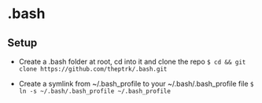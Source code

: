 # .bash

## Setup

- Create a .bash folder at root, cd into it and clone the repo
`$ cd && git clone https://github.com/theptrk/.bash.git`

- Create a symlink from ~/.bash_profile to your ~/.bash/.bash_profile file
`$ ln -s ~/.bash/.bash_profile ~/.bash_profile`
